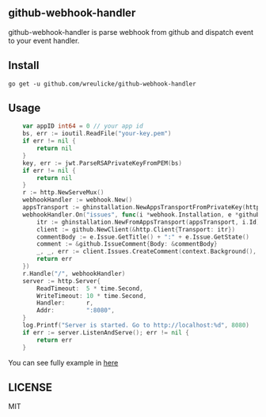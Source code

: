 ## github-webhook-handler

github-webhook-handler is parse webhook from github and dispatch event to your event handler.

## Install

```
go get -u github.com/wreulicke/github-webhook-handler
```

## Usage 

```go
	var appID int64 = 0 // your app id
	bs, err := ioutil.ReadFile("your-key.pem")
	if err != nil {
		return nil
	}
	key, err := jwt.ParseRSAPrivateKeyFromPEM(bs)
	if err != nil {
		return nil
	}
	r := http.NewServeMux()
	webhookHandler := webhook.New()
	appsTransport := ghinstallation.NewAppsTransportFromPrivateKey(http.DefaultTransport, appID, key),
	webhookHandler.On("issues", func(i *webhook.Installation, e *github.IssuesEvent) error {
		itr := ghinstallation.NewFromAppsTransport(appsTransport, i.Id)
		client := github.NewClient(&http.Client{Transport: itr})
		commentBody := e.Issue.GetTitle() + ":" + e.Issue.GetState()
		comment := &github.IssueComment{Body: &commentBody}
		_, _, err := client.Issues.CreateComment(context.Background(), *e.Repo.Owner.Login, *e.Repo.Name, *e.Issue.Number, comment)
		return err
	})
	r.Handle("/", webhookHandler)
	server := http.Server{
		ReadTimeout:  5 * time.Second,
		WriteTimeout: 10 * time.Second,
		Handler:      r,
		Addr:         ":8080",
	}
	log.Printf("Server is started. Go to http://localhost:%d", 8080)
	if err := server.ListenAndServe(); err != nil {
		return err
	}
```

You can see fully example in [here](./example/)

## LICENSE 

MIT